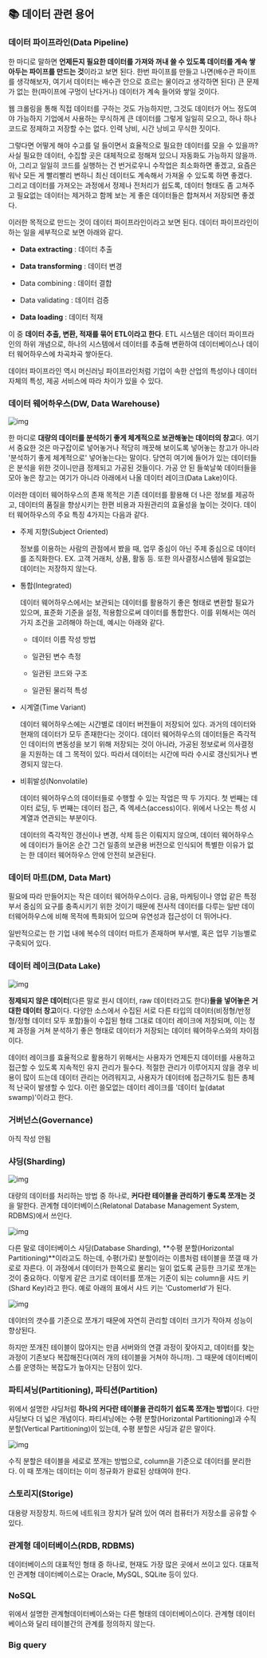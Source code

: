 ## :books: 데이터 관련 용어

### 데이터 파이프라인(Data Pipeline)

한 마디로 말하면 **언제든지 필요한 데이터를 가져와 꺼내 쓸 수 있도록 데이터를 계속 쌓아두는 파이프를 만드는 것**이라고 보면 된다. 한번 파이프를 만들고 나면(배수관 파이프를 생각해보자, 여기서 데이터는 배수관 안으로 흐르는 물이라고 생각하면 된다) 큰 문제가 없는 한(파이프에 구멍이 난다거나) 데이터가 계속 들어와 쌓일 것이다.

웹 크롤링을 통해 직접 데이터를 구하는 것도 가능하지만, 그것도 데이터가 어느 정도여야 가능하지 기업에서 사용하는 무식하게 큰 데이터를 그렇게 일일히 모으고, 하나 하나 코드로 정제하고 저장할 수는 없다. 인력 낭비, 시간 낭비고 무식한 짓이다.  

그렇다면 어떻게 해야 수고를 덜 들이면서 효율적으로 필요한 데이터를 모을 수 있을까? 사실 필요한 데이터, 수집할 곳은 대체적으로 정해져 있으니 자동화도 가능하지 않을까. 아, 그리고 일일히 코드를 실행하는 건 번거로우니 수작업은 최소화하면 좋겠고, 요즘은 워낙 모든 게 빨리빨리 변하니 최신 데이터도 계속해서 가져올 수 있도록 하면 좋겠다. 그리고 데이터를 가져오는 과정에서 정제나 전처리가 쉽도록, 데이터 형태도 좀 고쳐주고 필요없는 데이터는 제거하고 함께 보는 게 좋은 데이터들은 합쳐져서 저장되면 좋겠다. 

이러한 목적으로 만드는 것이 데이터 파이프라인이라고 보면 된다. 데이터 파이프라인이 하는 일을 세부적으로 보면 아래와 같다. 

- **Data extracting** : 데이터 추출

- **Data transforming** : 데이터 변경

- Data combining : 데이터 결합

- Data validating : 데이터 검증

- **Data loading** : 데이터 적재

  

이 중 **데이터 추출, 변환, 적재를 묶어 ETL이라고 한다**. ETL 시스템은 데이터 파이프라인의 하위 개념으로, 하나의 시스템에서 데이터를 추출해 변환하여 데이터베이스나 데이터 웨어하우스에 차곡차곡 쌓아둔다.  

데이터 파이프라인 역시 머신러닝 파이프라인처럼 기업이 속한 산업의 특성이나 데이터 자체의 특성, 제공 서비스에 따라 차이가 있을 수 있다.

### 데이터 웨어하우스(DW, Data Warehouse)

![img](https://1.bp.blogspot.com/-m6YHd8GtIRo/X0tf9_oCw4I/AAAAAAAArYQ/oJFS2Ix37O0xBDQo3eaAWBKOzT08rqXrgCPcBGAsYHg/s640/Snowflake_Modern_Data_Architectures.png)

한 마디로 **대량의 데이터를 분석하기 좋게 체계적으로 보관해놓는 데이터의 창고**다. 여기서 중요한 것은 마구잡이로 넣어놓거나 적당히 깨끗해 보이도록 넣어놓는 창고가 아니라 '분석하기 좋게 체계적으로' 넣어놓는다는 말이다. 당연히 여기에 들어가 있는 데이터들은 분석을 위한 것이니만큼 정제되고 가공된 것들이다. 가공 안 된 들쑥날쑥 데이터들을 모아 놓은 창고는 여기가 아니라 아래에서 나올 데이터 레이크(Data Lake)이다. 

이러한 데이터 웨어하우스의 존재 목적은 기존 데이터를 활용해 더 나은 정보를 제공하고, 데이터의 품질을 향상시키는 한편 비용과 자원관리의 효율성을 높이는 것이다. 데이터 웨어하우스의 주요 특징 4가지는 다음과 같다.

- 주제 지향(Subject Oriented)

  정보를 이용하는 사람의 관점에서 봤을 때, 업무 중심이 아닌 주제 중심으로 데이터를 조직화한다. EX. 고객 거래처, 상품, 활동 등. 또한 의사결정시스템에 필요없는 데이터는 저장하지 않는다. 

- 통합(Integrated)

  데이터 웨어하우스에서는 보관되는 데이터를 활용하기 좋은 형태로 변환할 필요가 있으며, 표준화 기준을 설정, 적용함으로써 데이터를 통합한다. 이를 위해서는 여러가지 조건을 고려해야 하는데, 예시는 아래와 같다. 

  - 데이터 이름 작성 방법

  - 일관된 변수 측정

  - 일관된 코드와 구조

  - 일관된 물리적 특성

    

- 시계열(Time Variant)

  데이터 웨어하우스에는 시간별로 데이터 버전들이 저장되어 있다. 과거의 데이터와 현재의 데이터가 모두 존재한다는 것이다. 데이터 웨어하우스의 데이터들은 즉각적인 데이터의 변동성을 보기 위해 저장되는 것이 아니라, 가공된 정보로써 의사결정을 지원하는 데 그 목적이 있다.  따라서 데이터는 시간에 따라 수시로 갱신되거나 변경되지 않는다.

  

- 비휘발성(Nonvolatile)

  데이터 웨어하우스의 데이터들로 수행할 수 있는 작업은 딱 두 가지다. 첫 번째는 데이터 로딩, 두 번째는 데이터 접근, 즉 엑세스(access)이다. 위에서 나오는 특성 시계열과 연관되는 부분이다. 

  데이터의 즉각적인 갱신이나 변경, 삭제 등은 이뤄지지 않으며, 데이터 웨어하우스에 데이터가 들어온 순간 그건 일종의 보관용 버전으로 인식되어 특별한 이유가 없는 한 데이터 웨어하우스 안에 안전히 보관된다.



### 데이터 마트(DM, Data Mart)

필요에 따라 만들어지는 작은 데이터 웨어하우스이다. 금융, 마케팅이나 영업 같은 특정 부서 중심의 요구를 충족시키기 위한 것이기 때문에 전사적 데이터를 다루는 일반 데이터웨어하우스에 비해 목적에 특화되어 있으며 유연성과 접근성이 더 뛰어나다. 

일반적으로는 한 기업 내에 복수의 데이터 마트가 존재하며 부서별, 혹은 업무 기능별로 구축되어 있다. 



### 데이터 레이크(Data Lake)

![img](https://blog.kakaocdn.net/dn/bB4iBA/btqDF10MTZL/p6qoqYP63s0lcYIS877BkK/img.jpg)

**정제되지 않은 데이터**(다른 말로 원시 데이터, raw 데이터라고도 한다)**들을 넣어놓은 거대한 데이터 창고**이다. 다양한 소스에서 수집된 서로 다른 타입의 데이터(비정형/반정형/정형 데이터 모두 포함)들이 수집된 형태 그대로 데이터 레이크에 저장되며, 이는 정제 과정을 거쳐 분석하기 좋은 형태로 데이터가 저장되는 데이터 웨어하우스와의 차이점이다. 

데이터 레이크를 효율적으로 활용하기 위해서는 사용자가 언제든지 데이터를 사용하고 접근할 수 있도록 지속적인 유지 관리가 필수다.  적절한 관리가 이루어지지 않을 경우 비용이 많이 드는데 데이터 관리는 어려워지고, 사용자가 데이터에 접근하기도 힘든 총체적 난국이 발생할 수 있다. 이런 쓸모없는 데이터 레이크를 '데이터 늪(datat swamp)'이라고 한다. 



### 거버넌스(Governance)

아직 작성 안됨



### 샤딩(Sharding)

![img](http://wiki.hash.kr/images/thumb/d/d9/%EC%83%A4%EC%95%84%EB%94%A9.PNG/400px-%EC%83%A4%EC%95%84%EB%94%A9.PNG)

대량의 데이터를 처리하는 방법 중 하나로, **커다란 테이블을 관리하기 좋도록 쪼개는 것**을 말한다. 관계형 데이터베이스(Relatonal Database Management System, RDBMS)에서 쓰인다. 

![img](https://t1.daumcdn.net/cfile/tistory/999A8D4B5B5E9A852C)



다른 말로 데이터베이스 샤딩(Database Sharding), **수평 분할(Horizontal Partitioning)**이라고도 하는데, 수평(가로) 분할이라는 이름처럼 테이블을 쪼갤 때 가로로 자른다. 이 과정에서 데이터가 한쪽으로 몰리는 일이 없도록 균등한 크기로 쪼개는 것이 중요하다. 이렇게 같은 크기로 데이터를 쪼개는 기준이 되는 column을 샤드 키(Shard Key)라고 한다. 예로 아래의 표에서 샤드 키는 'CustomerId'가 된다.



![img](https://t1.daumcdn.net/cfile/tistory/99BC2F4F5B5E9E242B)



 데이터의 갯수를 기준으로 쪼개기 때문에 자연히 관리할 데이터 크기가 작아져 성능이 향상된다. 

하지만 쪼개진 테이블이 많아지는 만큼 서버와의 연결 과정이 잦아지고, 데이터를 찾는 과정이 기존보다 복잡해진다(여러 개의 테이블을 거쳐야 하니까). 그 때문에 데이터베이스를 운영하는 복잡도가 높아지는 단점이 있다. 



### 파티셔닝(Partitioning), 파티션(Partition)

위에서 설명한 샤딩처럼 **하나의 커다란 테이블을 관리하기 쉽도록 쪼개는 방법**이다. 다만 샤딩보다 더 넓은 개념이다. 파티셔닝에는 수평 분할(Horizontal Partitioning)과 수직 분할(Vertical Partitioning)이 있는데, 수평 분할은 샤딩과 같은 말이다. 

![img](https://t1.daumcdn.net/cfile/tistory/9905D5415B5E9B8819)

수직 분할은 테이블을 세로로 쪼개는 방법으로, column을 기준으로 데이터를 분리한다. 이 때 쪼개는 데이터는 이미 정규화가 완료된 상태여야 한다. 



### 스토리지(Storige)

대용량 저장장치. 하드에 네트워크 장치가 달려 있어 여러 컴퓨터가 저장소를 공유할 수 있다. 



### 관계형 데이터베이스(RDB, RDBMS)

데이터베이스의 대표적인 형태 중 하나로, 현재도 가장 많은 곳에서 쓰이고 있다. 대표적인 관계형 데이터베이스로는 Oracle, MySQL, SQLite 등이 있다. 



### NoSQL

위에서 설명한 관계형데이터베이스와는 다른 형태의 데이터베이스이다. 관계형 데이터베이스와 달리 테이블간의 관계를 정의하지 않는다.



### Big query

